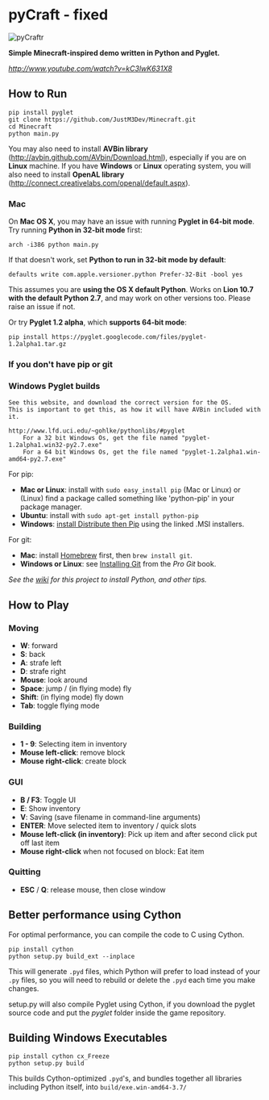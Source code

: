 # pyCraft - fixed

![pyCraftr](https://raw.github.com/JustM3Dev/Minecraft/master/capture.JPG)

**Simple Minecraft-inspired demo written in Python and Pyglet.**

*http://www.youtube.com/watch?v=kC3lwK631X8*

## How to Run

    pip install pyglet
    git clone https://github.com/JustM3Dev/Minecraft.git
    cd Minecraft
    python main.py

You may also need to install **AVBin library** (http://avbin.github.com/AVbin/Download.html), especially if you are on **Linux** machine. If you have **Windows** or **Linux** operating system, you will also need to install **OpenAL library** (http://connect.creativelabs.com/openal/default.aspx).

### Mac

On **Mac OS X**, you may have an issue with running **Pyglet in 64-bit mode**. Try running **Python in 32-bit mode** first:

    arch -i386 python main.py

If that doesn't work, set **Python to run in 32-bit mode by default**:

    defaults write com.apple.versioner.python Prefer-32-Bit -bool yes

This assumes you are **using the OS X default Python**. Works on **Lion 10.7 with the default Python 2.7**, and may work on other versions too. Please raise an issue if not.

Or try **Pyglet 1.2 alpha**, which **supports 64-bit mode**:

    pip install https://pyglet.googlecode.com/files/pyglet-1.2alpha1.tar.gz

### If you don't have pip or git

### Windows Pyglet builds
    See this website, and download the correct version for the OS.
    This is important to get this, as how it will have AVBin included with it.

    http://www.lfd.uci.edu/~gohlke/pythonlibs/#pyglet
        For a 32 bit Windows Os, get the file named "pyglet-1.2alpha1.win32-py2.7.‌exe"
        For a 64 bit Windows Os, get the file named "pyglet-1.2alpha1.win-amd64-py2.7.‌exe"

For pip:

- **Mac or Linux**: install with `sudo easy_install pip` (Mac or Linux) or (Linux) find a package called something like 'python-pip' in your package manager.
- **Ubuntu**: install with `sudo apt-get install python-pip`
- **Windows**: [install Distribute then Pip](http://stackoverflow.com/a/12476379/992887) using the linked .MSI installers.

For git:

- **Mac**: install [Homebrew](http://mxcl.github.com/homebrew/) first, then `brew install git`.
- **Windows or Linux**: see [Installing Git](http://git-scm.com/book/en/Getting-Started-Installing-Git) from the _Pro Git_ book.

*See the [wiki](https://github.com/fogleman/Minecraft/wiki) for this project to install Python, and other tips.*

## How to Play

### Moving

- **W**: forward
- **S**: back
- **A**: strafe left
- **D**: strafe right
- **Mouse**: look around
- **Space**: jump / (in flying mode) fly
- **Shift**: (in flying mode) fly down
- **Tab**: toggle flying mode

### Building

- **1 - 9**: Selecting item in inventory
- **Mouse left-click**: remove block
- **Mouse right-click**: create block

### GUI

- **B / F3**: Toggle UI
- **E**: Show inventory
- **V**: Saving (save filename in command-line arguments)
- **ENTER**: Move selected item to inventory / quick slots
- **Mouse left-click (in inventory)**: Pick up item and after second click put off last item
- **Mouse right-click** when not focused on block: Eat item

### Quitting

- **ESC** / **Q**: release mouse, then close window

## Better performance using Cython

For optimal performance, you can compile the code to C using Cython.

```
pip install cython
python setup.py build_ext --inplace
```
This will generate `.pyd` files, which Python will prefer to load instead of your `.py` files,
so you will need to rebuild or delete the `.pyd` each time you make changes.

setup.py will also compile Pyglet using Cython, if you download
the pyglet source code and put the *pyglet* folder inside the game repository.

## Building Windows Executables
```
pip install cython cx_Freeze
python setup.py build
```
This builds Cython-optimized `.pyd`'s, and bundles together all libraries including Python itself, into `build/exe.win-amd64-3.7/`
